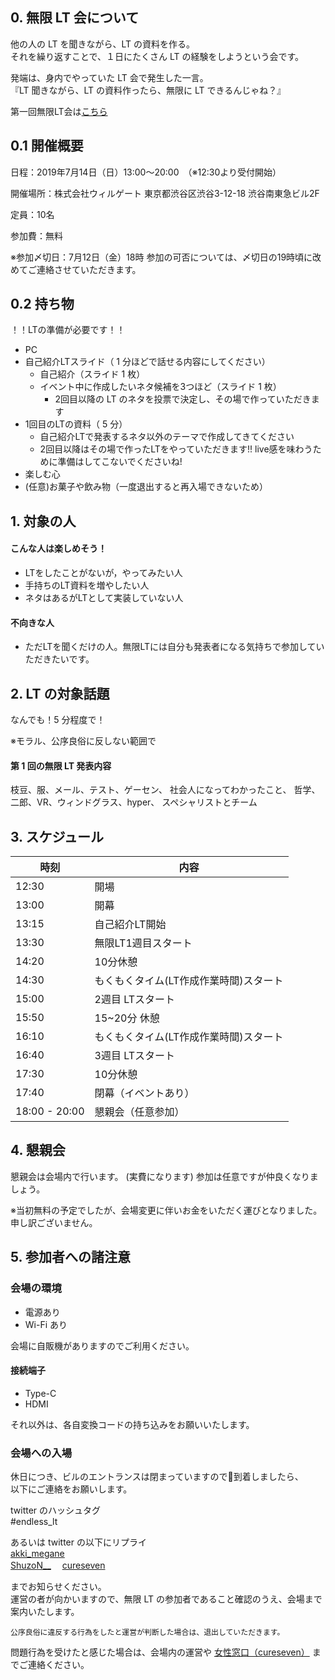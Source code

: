 ## 0. 無限 LT 会について

他の人の LT を聞きながら、LT の資料を作る。  
それを繰り返すことで、１日にたくさん LT の経験をしようという会です。

発端は、身内でやっていた LT 会で発生した一言。  
『LT 聞きながら、LT の資料作ったら、無限に LT できるんじゃね？』

第一回無限LT会は[こちら](https://oysters.connpass.com/event/129365/)  

## 0.1 開催概要
日程：2019年7月14日（日）13:00〜20:00　（※12:30より受付開始）

開催場所：株式会社ウィルゲート 東京都渋谷区渋谷3-12-18 渋谷南東急ビル2F

定員：10名

参加費：無料

※参加〆切日：7月12日（金）18時 参加の可否については、〆切日の19時頃に改めてご連絡させていただきます。

## 0.2 持ち物
！！LTの準備が必要です！！ 
 
- PC  
- 自己紹介LTスライド（ 1 分ほどで話せる内容にしてください）  
    - 自己紹介（スライド 1 枚）  
    - イベント中に作成したいネタ候補を3つほど（スライド 1 枚）  
        - 2回目以降の LT のネタを投票で決定し、その場で作っていただきます  
- 1回目のLTの資料（ 5 分）  
    - 自己紹介LTで発表するネタ以外のテーマで作成してきてください  
    - 2回目以降はその場で作ったLTをやっていただきます!! live感を味わうために準備はしてこないでくださいね!  
- 楽しむ心  
- (任意)お菓子や飲み物（一度退出すると再入場できないため）  

## 1. 対象の人

#### こんな人は楽しめそう！
- LTをしたことがないが，やってみたい人
- 手持ちのLT資料を増やしたい人
- ネタはあるがLTとして実装していない人

#### 不向きな人
- ただLTを聞くだけの人。無限LTには自分も発表者になる気持ちで参加していただきたいです。

## 2. LT の対象話題

なんでも！5 分程度で！

※モラル、公序良俗に反しない範囲で

#### 第 1 回の無限 LT 発表内容

枝豆、服、メール、テスト、ゲーセン、
社会人になってわかったこと、
哲学、二郎、VR、ウィンドグラス、hyper、
スペシャリストとチーム  


## 3. スケジュール
|時刻 | 内容|
|--- | --- |
|12:30 | 開場|
|13:00 | 開幕|
|13:15 | 自己紹介LT開始|
|13:30 | 無限LT1週目スタート|
|14:20 | 10分休憩|
|14:30 | もくもくタイム(LT作成作業時間)スタート|
|15:00 | 2週目 LTスタート|
|15:50 | 15~20分 休憩|
|16:10 | もくもくタイム(LT作成作業時間)スタート|
|16:40 | 3週目 LTスタート|
|17:30 | 10分休憩|
|17:40 | 閉幕（イベントあり）|
|18:00 - 20:00 | 懇親会（任意参加）|


## 4. 懇親会
懇親会は会場内で行います。  (実費になります)
参加は任意ですが仲良くなりましょう。

※当初無料の予定でしたが、会場変更に伴いお金をいただく運びとなりました。申し訳ございません。

## 5. 参加者への諸注意

### 会場の環境
- 電源あり
- Wi-Fi あり

会場に自販機がありますのでご利用ください。  

#### 接続端子
- Type-C
- HDMI

それ以外は、各自変換コードの持ち込みをお願いいたします。

### 会場への入場

休日につき、ビルのエントランスは閉まっていますので到着しましたら、  
以下にご連絡をお願いします。

twitter のハッシュタグ  
 #endless_lt

あるいは twitter の以下にリプライ  
[akki_megane](https://twitter.com/akki_megane)  
[ShuzoN__](https://twitter.com/ShuzoN__)　  
[cureseven](https://twitter.com/cureseven)  


までお知らせください。  
運営の者が向かいますので、無限 LT の参加者であること確認のうえ、会場まで案内いたします。

```
公序良俗に違反する行為をしたと運営が判断した場合は、退出していただきます。
```
問題行為を受けたと感じた場合は、会場内の運営や [女性窓口（cureseven）](https://twitter.com/cureseven) までご連絡ください。